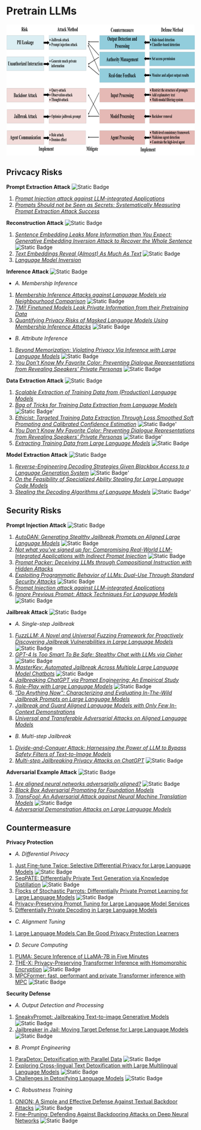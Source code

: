 # Pretrain LLMs
<p align="center">
    <img src="../img/agent_map.png" alt="agent" width="900" height="350">
</p>

## Privcacy Risks
**Prompt Extraction Attack** ![Static Badge](https://img.shields.io/badge/Unique-red)
1. *[Prompt Injection attack against LLM-integrated Applications](https://arxiv.org/abs/2306.05499)*
2. *[Prompts Should not be Seen as Secrets: Systematically Measuring Prompt Extraction Attack Success](https://export.arxiv.org/abs/2307.06865v1)*

**Reconstruction Attack** ![Static Badge](https://img.shields.io/badge/Common-red)
1. *[Sentence Embedding Leaks More Information than You Expect: Generative Embedding Inversion Attack to Recover the Whole Sentence](https://arxiv.org/abs/2305.03010)* ![Static Badge](https://img.shields.io/badge/ACL'23-blue)
2. *[Text Embeddings Reveal (Almost) As Much As Text](https://aclanthology.org/2023.emnlp-main.765/)* ![Static Badge](https://img.shields.io/badge/EMNLP'23-blue)
3. *[Language Model Inversion](https://arxiv.org/abs/2311.13647)*

**Inference Attack** ![Static Badge](https://img.shields.io/badge/Common-red)
* *A. Membership Inference*
1. *[Membership Inference Attacks against Language Models via Neighbourhood Comparison](https://arxiv.org/abs/2305.18462)* ![Static Badge](https://img.shields.io/badge/ACL'23-blue)
2. *[TMI! Finetuned Models Leak Private Information from their Pretraining Data](https://arxiv.org/abs/2306.01181)*
3. *[Quantifying Privacy Risks of Masked Language Models Using Membership Inference Attacks](https://arxiv.org/abs/2203.03929)* ![Static Badge](https://img.shields.io/badge/EMNLP'22-blue)
* *B. Attribute Inference*
1. *[Beyond Memorization: Violating Privacy Via Inference with Large Language Models](https://arxiv.org/abs/2310.07298)* ![Static Badge](https://img.shields.io/badge/ICLR'23-blue)
2. *[You Don't Know My Favorite Color: Preventing Dialogue Representations from Revealing Speakers' Private Personas](https://arxiv.org/abs/2205.10228)* ![Static Badge](https://img.shields.io/badge/NAACL'22-blue)

**Data Extraction Attack** ![Static Badge](https://img.shields.io/badge/Common-red)
1. *[Scalable Extraction of Training Data from (Production) Language Models](https://arxiv.org/abs/2311.17035)*
2. *[Bag of Tricks for Training Data Extraction from Language Models](https://arxiv.org/abs/2302.04460)* ![Static Badge](https://img.shields.io/badge/ICML'23-blue)'
3. *[Ethicist: Targeted Training Data Extraction Through Loss Smoothed Soft Prompting and Calibrated Confidence Estimation](https://arxiv.org/abs/2307.04401)* ![Static Badge](https://img.shields.io/badge/ACL'23-blue)'
4. *[You Don't Know My Favorite Color: Preventing Dialogue Representations from Revealing Speakers' Private Personas](https://arxiv.org/abs/2205.10228)* ![Static Badge](https://img.shields.io/badge/NAACL'22-blue)'
5. *[Extracting Training Data from Large Language Models](https://arxiv.org/abs/2012.07805)* ![Static Badge](https://img.shields.io/badge/Usenix_Security'21-blue)

**Model Extraction Attack** ![Static Badge](https://img.shields.io/badge/Common-red)
1. *[Reverse-Engineering Decoding Strategies Given Blackbox Access to a Language Generation System](https://aclanthology.org/2023.inlg-main.28/)* ![Static Badge](https://img.shields.io/badge/INLG'23-blue)'
2. *[On the Feasibility of Specialized Ability Stealing for Large Language Code Models](https://export.arxiv.org/abs/2303.03012v1)*
3. *[Stealing the Decoding Algorithms of Language Models](https://arxiv.org/abs/2303.04729)* ![Static Badge](https://img.shields.io/badge/CCS'23-blue)'

## Security Risks
**Prompt Injection Attack** ![Static Badge](https://img.shields.io/badge/Unique-red)
1. *[AutoDAN: Generating Stealthy Jailbreak Prompts on Aligned Large Language Models](https://arxiv.org/abs/2310.04451)* ![Static Badge](https://img.shields.io/badge/ICLR'24-blue)
2. *[Not what you've signed up for: Compromising Real-World LLM-Integrated Applications with Indirect Prompt Injection](https://arxiv.org/abs/2302.12173)* ![Static Badge](https://img.shields.io/badge/AISec'23-blue)
3. *[Prompt Packer: Deceiving LLMs through Compositional Instruction with Hidden Attacks](https://arxiv.org/abs/2310.10077)*
4. *[Exploiting Programmatic Behavior of LLMs: Dual-Use Through Standard Security Attacks](https://arxiv.org/abs/2302.05733)* ![Static Badge](https://img.shields.io/badge/New_Frontiers_in_Adv'23-blue)
5. *[Prompt Injection attack against LLM-integrated Applications](https://arxiv.org/abs/2306.05499)*
6. *[Ignore Previous Prompt: Attack Techniques For Language Models](https://arxiv.org/abs/2211.09527)* ![Static Badge](https://img.shields.io/badge/NeurIPS_ML_Safety_Workshop'22-blue)

**Jailbreak Attack** ![Static Badge](https://img.shields.io/badge/Common-red)<br>
* *A. Single-step Jailbreak*
1. *[FuzzLLM: A Novel and Universal Fuzzing Framework for Proactively Discovering Jailbreak Vulnerabilities in Large Language Models](https://arxiv.org/abs/2309.05274)* ![Static Badge](https://img.shields.io/badge/ICASSP'24-blue)
2. *[GPT-4 Is Too Smart To Be Safe: Stealthy Chat with LLMs via Cipher](https://arxiv.org/abs/2308.06463)* ![Static Badge](https://img.shields.io/badge/ICLR'24-blue)
3. *[MasterKey: Automated Jailbreak Across Multiple Large Language Model Chatbots](https://arxiv.org/abs/2307.08715)* ![Static Badge](https://img.shields.io/badge/NDSS'24-blue)
4. *[Jailbreaking ChatGPT via Prompt Engineering: An Empirical Study](https://arxiv.org/abs/2305.13860)*
5. *[Role-Play with Large Language Models](https://arxiv.org/abs/2305.16367)* ![Static Badge](https://img.shields.io/badge/Nature'23-blue)
6. *["Do Anything Now": Characterizing and Evaluating In-The-Wild Jailbreak Prompts on Large Language Models](https://arxiv.org/abs/2308.03825)*
7. *[Jailbreak and Guard Aligned Language Models with Only Few In-Context Demonstrations](https://arxiv.org/abs/2310.06387)*
8. *[Universal and Transferable Adversarial Attacks on Aligned Language Models](https://arxiv.org/abs/2307.15043)*

* *B. Multi-step Jailbreak*
1. *[Divide-and-Conquer Attack: Harnessing the Power of LLM to Bypass Safety Filters of Text-to-Image Models](https://arxiv.org/abs/2312.07130)*
2. *[Multi-step Jailbreaking Privacy Attacks on ChatGPT](https://arxiv.org/abs/2304.05197)* ![Static Badge](https://img.shields.io/badge/EMNLP'23-blue)

**Adversarial Example Attack** ![Static Badge](https://img.shields.io/badge/Common-red)
1. *[Are aligned neural networks adversarially aligned?](https://arxiv.org/abs/2306.15447)* ![Static Badge](https://img.shields.io/badge/NIPS'23-blue)
2. *[Black Box Adversarial Prompting for Foundation Models](https://arxiv.org/abs/2302.04237)*
3. *[TransFool: An Adversarial Attack against Neural Machine Translation Models](https://arxiv.org/abs/2302.00944)* ![Static Badge](https://img.shields.io/badge/TMLR'23-blue)
4. *[Adversarial Demonstration Attacks on Large Language Models](https://arxiv.org/abs/2305.14950)*

## Countermeasure
**Privacy Protection**
* *A. Differential Privacy*
1. [Just Fine-tune Twice: Selective Differential Privacy for Large Language Models](https://aclanthology.org/2022.emnlp-main.425/) ![Static Badge](https://img.shields.io/badge/EMNLP'22-blue)
2. [SeqPATE: Differentially Private Text Generation via Knowledge Distillation](https://openreview.net/pdf?id=ZG5Bi1N4V0U) ![Static Badge](https://img.shields.io/badge/NIPS'22-blue)
3. [Flocks of Stochastic Parrots: Differentially Private Prompt Learning for Large Language Models](https://arxiv.org/abs/2305.15594) ![Static Badge](https://img.shields.io/badge/NIPS'24-blue)
4. [Privacy-Preserving Prompt Tuning for Large Language Model Services](https://arxiv.org/abs/2305.06212)
5. [Differentially Private Decoding in Large Language Models](https://arxiv.org/abs/2205.13621)
* *C. Alignment Tuning*
1. [Large Language Models Can Be Good Privacy Protection Learners](https://arxiv.org/abs/2310.02469)
* *D. Secure Computing*
1. [PUMA: Secure Inference of LLaMA-7B in Five Minutes](https://arxiv.org/abs/2307.12533)
2. [THE-X: Privacy-Preserving Transformer Inference with Homomorphic Encryption](https://aclanthology.org/2022.findings-acl.277/) ![Static Badge](https://img.shields.io/badge/ACL'22-blue)
3. [MPCFormer: fast, performant and private Transformer inference with MPC](https://arxiv.org/abs/2211.01452) ![Static Badge](https://img.shields.io/badge/ICLR'22-blue)

**Security Defense**
* *A. Output Detection and Processing*
1. [SneakyPrompt: Jailbreaking Text-to-image Generative Models](https://arxiv.org/abs/2305.12082) ![Static Badge](https://img.shields.io/badge/IEEE_Symposium_on_Security_and_Privacy'24-blue)
2. [Jailbreaker in Jail: Moving Target Defense for Large Language Models](https://arxiv.org/abs/2310.02417) ![Static Badge](https://img.shields.io/badge/MTD_Workshop'23-blue)
* *B. Prompt Engineering*
1. [ParaDetox: Detoxification with Parallel Data](https://aclanthology.org/2022.acl-long.469/) ![Static Badge](https://img.shields.io/badge/ACL'22-blue)
2. [Exploring Cross-lingual Text Detoxification with Large Multilingual Language Models](https://aclanthology.org/2022.acl-srw.26/) ![Static Badge](https://img.shields.io/badge/ACL'22-blue)
3. [Challenges in Detoxifying Language Models](https://aclanthology.org/2021.findings-emnlp.210/) ![Static Badge](https://img.shields.io/badge/EMNLP'21-blue)
* *C. Robustness Training*
1. [ONION: A Simple and Effective Defense Against Textual Backdoor Attacks](https://aclanthology.org/2021.emnlp-main.752/) ![Static Badge](https://img.shields.io/badge/EMNLP'21-blue)
2. [Fine-Pruning: Defending Against Backdooring Attacks on Deep Neural Networks](https://arxiv.org/abs/1805.12185) ![Static Badge](https://img.shields.io/badge/RAID'19-blue)

